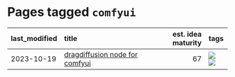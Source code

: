 # Pages tagged `comfyui`

|last_modified|title|est. idea maturity|tags
|:---|:---|---:|:---|
|2023-10-19|[dragdiffusion node for comfyui](../comfyui_dragdiffusion.md)|67|[![](https://img.shields.io/badge/tag-comfyui-3f3dc3)](../tags/comfyui.md) [![](https://img.shields.io/badge/tag-tooling-c92725)](../tags/tooling.md)|